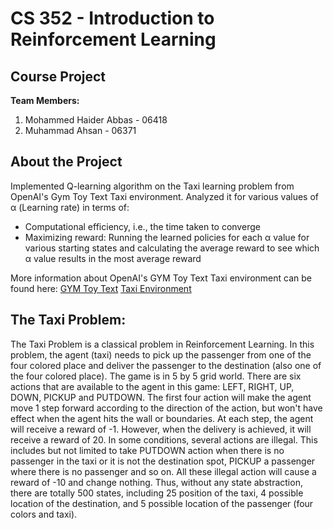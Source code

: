# CS 352 - Introduction to Reinforcement Learning
## Course Project 
**Team Members:**
1. Mohammed Haider Abbas - 06418
2. Muhammad Ahsan - 06371

## About the Project

Implemented Q-learning algorithm on the Taxi learning problem from OpenAI's Gym Toy Text Taxi environment. Analyzed it for various values of α (Learning rate) in terms of: 
- Computational efficiency, i.e., the time taken to converge
- Maximizing reward: Running the learned policies for each α value for various starting states and calculating the average reward to see which α value results in the most average reward

More information about OpenAI's GYM Toy Text Taxi environment can be found here:
[GYM Toy Text](https://www.gymlibrary.dev/environments/toy_text/)
[Taxi Environment](https://www.gymlibrary.dev/environments/toy_text/taxi/)

## The Taxi Problem:

The Taxi Problem is a classical problem in Reinforcement Learning. In this problem, the agent (taxi) needs to pick up the passenger from one of the four colored place and deliver the passenger to the destination (also one of the four colored place). The game is in 5 by 5 grid world. There are six actions that are available to the agent in this game: LEFT, RIGHT, UP, DOWN, PICKUP and PUTDOWN. The first four action will make the agent move 1 step forward according to the direction of the action, but won't have effect when the agent hits the wall or boundaries. At each step, the agent will receive a reward of -1. However, when the delivery is achieved, it will receive a reward of 20. In some conditions, several actions are illegal. This includes but not limited to take PUTDOWN action when there is no passenger in the taxi or it is not the destination spot, PICKUP a passenger where there is no passenger and so on. All these illegal action will cause a reward of -10 and change nothing. Thus, without any state abstraction, there are totally 500 states, including 25 position of the taxi, 4 possible location of the destination, and 5 possible location of the passenger (four colors and taxi). 